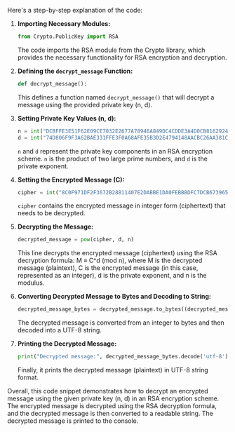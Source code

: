 Here's a step-by-step explanation of the code:

1. **Importing Necessary Modules:**
   ```python
   from Crypto.PublicKey import RSA
   ```
   The code imports the RSA module from the Crypto library, which provides the necessary functionality for RSA encryption and decryption.

2. **Defining the `decrypt_message` Function:**
   ```python
   def decrypt_message():
   ```
   This defines a function named `decrypt_message()` that will decrypt a message using the provided private key (n, d).

3. **Setting Private Key Values (n, d):**
   ```python
   n = int("DCBFFE3E51F62E09CE7032E2677A78946A849DC4CDDE3A4D0CB81629242FB1A5", 16)
   d = int("74D806F9F3A62BAE331FFE3F0A68AFE35B3D2E4794148AACBC26AA381CD7D30D", 16)
   ```
   `n` and `d` represent the private key components in an RSA encryption scheme. `n` is the product of two large prime numbers, and `d` is the private exponent.

4. **Setting the Encrypted Message (C):**
   ```python
   cipher = int("8C0F971DF2F3672B28811407E2DABBE1DA0FEBBBDFC7DCB67396567EA1E2493F", 16)
   ```
   `cipher` contains the encrypted message in integer form (ciphertext) that needs to be decrypted.

5. **Decrypting the Message:**
   ```python
   decrypted_message = pow(cipher, d, n)
   ```
   This line decrypts the encrypted message (ciphertext) using the RSA decryption formula: M ≡ C^d (mod n), where M is the decrypted message (plaintext), C is the encrypted message (in this case, represented as an integer), d is the private exponent, and n is the modulus.

6. **Converting Decrypted Message to Bytes and Decoding to String:**
   ```python
   decrypted_message_bytes = decrypted_message.to_bytes((decrypted_message.bit_length() + 7) // 8, byteorder='big')
   ```
   The decrypted message is converted from an integer to bytes and then decoded into a UTF-8 string.

7. **Printing the Decrypted Message:**
   ```python
   print("Decrypted message:", decrypted_message_bytes.decode('utf-8'))
   ```
   Finally, it prints the decrypted message (plaintext) in UTF-8 string format.

Overall, this code snippet demonstrates how to decrypt an encrypted message using the given private key (n, d) in an RSA encryption scheme. The encrypted message is decrypted using the RSA decryption formula, and the decrypted message is then converted to a readable string. The decrypted message is printed to the console.